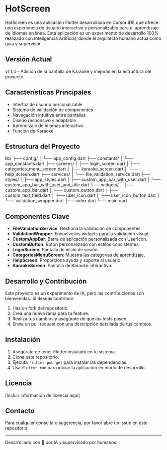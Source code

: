 # HotScreen

HotScreen es una aplicación Flutter desarrollada en Cursor IDE que ofrece una experiencia de usuario interactiva y personalizable para el aprendizaje de idiomas en línea. Esta aplicación es un experimento de desarrollo 100% realizado con Inteligencia Artificial, donde el arquitecto humano actúa como guía y supervisor.

## Versión Actual
v1.1.4 - Adición de la pantalla de Karaoke y mejoras en la estructura del proyecto.

## Características Principales
- Interfaz de usuario personalizable
- Sistema de validación de componentes
- Navegación intuitiva entre pantallas
- Diseño responsivo y adaptable
- Aprendizaje de idiomas interactivo
- Función de Karaoke

## Estructura del Proyecto

lib/
├── config/
│ └── app_config.dart
├── constants/
│ └── app_constants.dart
├── screens/
│ ├── login_screen.dart
│ ├── categories_menu_screen.dart
│ ├── karaoke_screen.dart
│ └── help_screen.dart
├── services/
│ └── file_validation_service.dart
├── styles/
│ ├── app_styles.dart
│ ├── custom_app_bar_with_user.dart
│ └── custom_app_bar_with_user_and_title.dart
├── widgets/
│ ├── custom_app_bar.dart
│ ├── custom_button.dart
│ ├── custom_text_field.dart
│ ├── user_icon.dart
│ ├── user_icon_button.dart
│ └── validation_wrapper.dart
├── index.dart
└── main.dart

## Componentes Clave
- **FileValidationService**: Gestiona la validación de componentes.
- **ValidationWrapper**: Envuelve los widgets para la validación visual.
- **CustomAppBar**: Barra de aplicación personalizada con UserIcon.
- **CustomButton**: Botón personalizado con estilos consistentes.
- **LoginScreen**: Pantalla de inicio de sesión.
- **CategoriesMenuScreen**: Muestra las categorías de aprendizaje.
- **HelpScreen**: Proporciona ayuda y soporte al usuario.
- **KaraokeScreen**: Pantalla de Karaoke interactiva.

## Desarrollo y Contribución
Este proyecto es un experimento de IA, pero las contribuciones son bienvenidas. Si deseas contribuir:
1. Haz un fork del repositorio.
2. Crea una nueva rama para tu feature.
3. Realiza tus cambios y asegúrate de que los tests pasen.
4. Envía un pull request con una descripción detallada de tus cambios.

## Instalación
1. Asegúrate de tener Flutter instalado en tu sistema.
2. Clona este repositorio.
3. Ejecuta `flutter pub get` para instalar las dependencias.
4. Usa `flutter run` para iniciar la aplicación en modo de desarrollo.

## Licencia
[Incluir información de licencia aquí]

## Contacto
Para cualquier consulta o sugerencia, por favor abre un issue en este repositorio.

---

Desarrollado con 🧠 por IA y supervisado por humanos.
